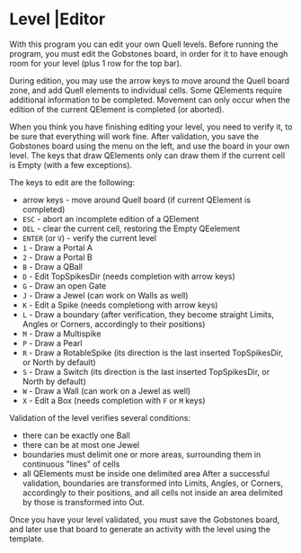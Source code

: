 # Level |Editor

With this program you can edit your own Quell levels.
Before running the program, you must edit the Gobstones board, in order for it to have enough 
room for your level (plus 1 row for the top bar).

During edition, you may use the arrow keys to move around the Quell board zone, and add Quell 
elements to individual cells.
Some QElements require additional information to be completed. Movement can only occur when 
the edition of the current QElement is completed (or aborted).

When you think you have finishing editing your level, you need to verify it, to be sure that everything
will work fine. After validation, you save the Gobstones board using the menu on the left, and use the
board in your own level. The keys that draw QElements only can draw them if the current cell is Empty 
(with a few exceptions).

The keys to edit are the following:
  * arrow keys - move around Quell board (if current QElement is completed)
  * `ESC` - abort an incomplete edition of a QElement
  * `DEL` - clear the current cell, restoring the Empty QEelement
  * `ENTER` (or `V`) - verify the current level
  * `1` - Draw a Portal A  
  * `2` - Draw a Portal B
  * `B` - Draw a QBall
  * `D` - Edit TopSpikesDir (needs completion with arrow keys)
  * `G` - Draw an open Gate
  * `J` - Draw a Jewel (can work on Walls as well)
  * `K` - Edit a Spike (needs completiong with arrow keys)
  * `L` - Draw a boundary (after verification, they become straight Limits, Angles or Corners, accordingly to their positions)
  * `M` - Draw a Multispike
  * `P` - Draw a Pearl
  * `R` - Draw a RotableSpike (its direction is the last inserted TopSpikesDir, or North by default)
  * `S` - Draw a Switch (its direction is the last inserted TopSpikesDir, or North by default)
  * `W` - Draw a Wall (can work on a Jewel as well)
  * `X` - Edit a Box (needs completion with `F` or `M` keys)

Validation of the level verifies several conditions:
  - there can be exactly one Ball
  - there can be at most one Jewel
  - boundaries must delimit one or more areas, surrounding them in continuous "lines" of cells
  - all QElements must be inside one delimited area
After a successful validation, boundaries are transformed into Limits, Angles, or Corners, accordingly to their positions, 
and all cells not inside an area delimited by those is transformed into Out.

Once you have your level validated, you must save the Gobstones board, and later use that board to generate an activity 
with the level using the template.

